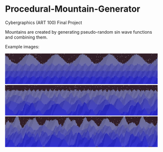 # Procedural-Mountain-Generator
Cybergraphics (ART 100) Final Project

Mountains are created by generating pseudo-random sin wave functions and combining them.

Example images:

<img src="/Outputs/First%20Attempt/one_sin/four_ranges.png"/>
<img src="/Outputs/First%20Attempt/four_sin/four_ranges.png"/>
<img src="/Outputs/First%20Attempt/eight_sin/four_ranges.png"/>
